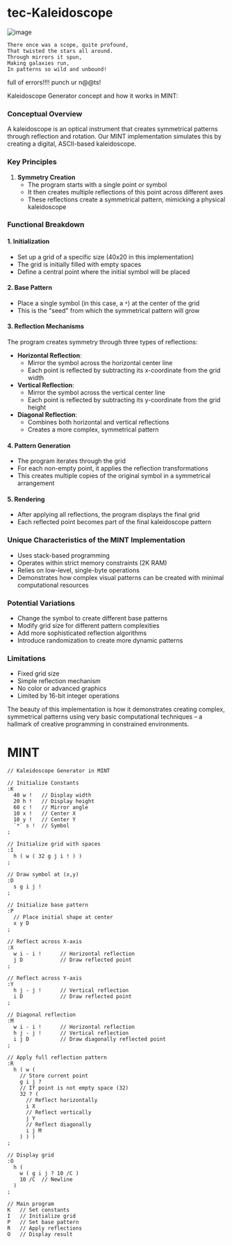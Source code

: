 # tec-Kaleidoscope

![image](https://github.com/user-attachments/assets/1d9129f1-e215-4216-bccb-49af61c1bdaf)

```
There once was a scope, quite profound,  
That twisted the stars all around.  
Through mirrors it spun,  
Making galaxies run,  
In patterns so wild and unbound!
```

full of errors!!!! punch ur n@@ts! 


Kaleidoscope Generator concept and how it works in MINT:

### Conceptual Overview
A kaleidoscope is an optical instrument that creates symmetrical patterns through reflection and rotation. Our MINT implementation simulates this by creating a digital, ASCII-based kaleidoscope.

### Key Principles
1. **Symmetry Creation**
   - The program starts with a single point or symbol
   - It then creates multiple reflections of this point across different axes
   - These reflections create a symmetrical pattern, mimicking a physical kaleidoscope

### Functional Breakdown

#### 1. Initialization
- Set up a grid of a specific size (40x20 in this implementation)
- The grid is initially filled with empty spaces
- Define a central point where the initial symbol will be placed

#### 2. Base Pattern
- Place a single symbol (in this case, a `*`) at the center of the grid
- This is the "seed" from which the symmetrical pattern will grow

#### 3. Reflection Mechanisms
The program creates symmetry through three types of reflections:
- **Horizontal Reflection**: 
  - Mirror the symbol across the horizontal center line
  - Each point is reflected by subtracting its x-coordinate from the grid width
- **Vertical Reflection**: 
  - Mirror the symbol across the vertical center line
  - Each point is reflected by subtracting its y-coordinate from the grid height
- **Diagonal Reflection**:
  - Combines both horizontal and vertical reflections
  - Creates a more complex, symmetrical pattern

#### 4. Pattern Generation
- The program iterates through the grid
- For each non-empty point, it applies the reflection transformations
- This creates multiple copies of the original symbol in a symmetrical arrangement

#### 5. Rendering
- After applying all reflections, the program displays the final grid
- Each reflected point becomes part of the final kaleidoscope pattern

### Unique Characteristics of the MINT Implementation
- Uses stack-based programming
- Operates within strict memory constraints (2K RAM)
- Relies on low-level, single-byte operations
- Demonstrates how complex visual patterns can be created with minimal computational resources

### Potential Variations
- Change the symbol to create different base patterns
- Modify grid size for different pattern complexities
- Add more sophisticated reflection algorithms
- Introduce randomization to create more dynamic patterns

### Limitations
- Fixed grid size
- Simple reflection mechanism
- No color or advanced graphics
- Limited by 16-bit integer operations

The beauty of this implementation is how it demonstrates creating complex, symmetrical patterns using very basic computational techniques – a hallmark of creative programming in constrained environments.



# MINT

```
// Kaleidoscope Generator in MINT

// Initialize Constants
:K
  40 w !   // Display width  
  20 h !   // Display height
  60 c !   // Mirror angle
  10 x !   // Center X
  10 y !   // Center Y
  `*` s !  // Symbol
;

// Initialize grid with spaces
:I  
  h ( w ( 32 g j i ! ) )
;

// Draw symbol at (x,y)
:D   
  s g i j !
;

// Initialize base pattern
:P
  // Place initial shape at center
  x y D
;

// Reflect across X-axis
:X
  w i - i !      // Horizontal reflection
  j D            // Draw reflected point
;

// Reflect across Y-axis
:Y
  h j - j !      // Vertical reflection
  i D            // Draw reflected point
;

// Diagonal reflection
:M
  w i - i !      // Horizontal reflection
  h j - j !      // Vertical reflection
  i j D          // Draw diagonally reflected point
;

// Apply full reflection pattern
:R
  h ( w ( 
    // Store current point
    g i j ? 
    // If point is not empty space (32)
    32 ? ( 
      // Reflect horizontally
      i X 
      // Reflect vertically 
      j Y 
      // Reflect diagonally
      i j M
    ) ) )
;

// Display grid
:O
  h ( 
    w ( g i j ? 10 /C ) 
    10 /C  // Newline
  )
;

// Main program
K   // Set constants
I   // Initialize grid
P   // Set base pattern
R   // Apply reflections
O   // Display result
```
